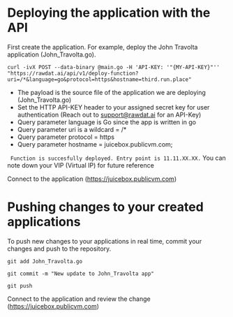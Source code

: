 <h1>Deploying the application with the API</h1>
  First create the application. For example, deploy the John Travolta application (John_Travolta.go).


 
 ``curl -ivX POST --data-binary @main.go -H 'API-KEY: '"{MY-API-KEY}"'' "https://rawdat.ai/api/v1/deploy-function?uri=/*&language=go&protocol=https&hostname=third.run.place"``

  - The payload is the source file of the application we are deploying (John_Travolta.go)
  - Set the HTTP API-KEY header to your assigned secret key for user authentication (Reach out to support@rawdat.ai for an API-Key)
  - Query parameter language is Go since the app is written in go
  - Query parameter uri is a wildcard = /*
  - Query parameter protocol = https
  - Query parameter hostname = juicebox.publicvm.com;

`` Function is succesfully deployed. Entry point is 11.11.XX.XX.`` You can note down your VIP (Virtual IP) for future reference

Connect to the application (https://juicebox.publicvm.com)


<h1>Pushing changes to your created applications</h1>
  To push new changes to your applications in real time, commit your changes and push to the repository.


  ``git add John_Travolta.go ``

  ``git commit -m "New update to John_Travolta app" ``

  ``git push``

  Connect to the application and review the change (https://juicebox.publicvm.com)
